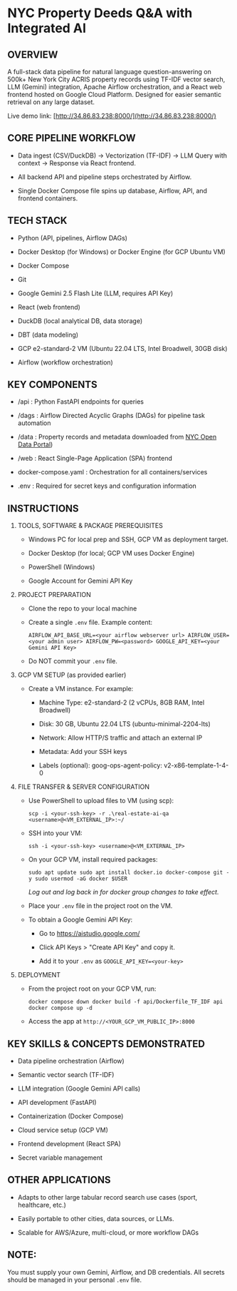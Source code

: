 NYC Property Deeds Q&A with Integrated AI
================================================

OVERVIEW
--------

A full-stack data pipeline for natural language question-answering on 500k+ New York City ACRIS property records using TF-IDF vector search, LLM (Gemini) integration, Apache Airflow orchestration, and a React web frontend hosted on Google Cloud Platform. Designed for easier semantic retrieval on any large dataset.

Live demo link: [http://34.86.83.238:8000/](http://34.86.83.238:8000/)

CORE PIPELINE WORKFLOW
----------------------

-   Data ingest (CSV/DuckDB) → Vectorization (TF-IDF) → LLM Query with context → Response via React frontend.

-   All backend API and pipeline steps orchestrated by Airflow.

-   Single Docker Compose file spins up database, Airflow, API, and frontend containers.

TECH STACK
----------

-   Python (API, pipelines, Airflow DAGs)

-   Docker Desktop (for Windows) or Docker Engine (for GCP Ubuntu VM)

-   Docker Compose

-   Git

-   Google Gemini 2.5 Flash Lite (LLM, requires API Key)

-   React (web frontend)

-   DuckDB (local analytical DB, data storage)

-   DBT (data modeling)

-   GCP e2-standard-2 VM (Ubuntu 22.04 LTS, Intel Broadwell, 30GB disk)

-   Airflow (workflow orchestration)

KEY COMPONENTS
--------------

-   /api : Python FastAPI endpoints for queries

-   /dags : Airflow Directed Acyclic Graphs (DAGs) for pipeline task automation

-   /data : Property records and metadata downloaded from [NYC Open Data Portal](https://data.cityofnewyork.us/City-Government/ACRIS-Real-Property-Legals/8h5j-fqxa/about_data))

-   /web : React Single-Page Application (SPA) frontend

-   docker-compose.yaml : Orchestration for all containers/services

-   .env : Required for secret keys and configuration information

INSTRUCTIONS
------------

1.  TOOLS, SOFTWARE & PACKAGE PREREQUISITES

    -   Windows PC for local prep and SSH, GCP VM as deployment target.

    -   Docker Desktop (for local; GCP VM uses Docker Engine)

    -   PowerShell (Windows)

    -   Google Account for Gemini API Key

2.  PROJECT PREPARATION

    -   Clone the repo to your local machine

    -   Create a single `.env` file. Example content:

        `AIRFLOW_API_BASE_URL=<your airflow webserver url> AIRFLOW_USER=<your admin user> AIRFLOW_PW=<password> GOOGLE_API_KEY=<your Gemini API Key> `

    -   Do NOT commit your `.env` file.

3.  GCP VM SETUP (as provided earlier)

    -   Create a VM instance. For example:

        -   Machine Type: e2-standard-2 (2 vCPUs, 8GB RAM, Intel Broadwell)

        -   Disk: 30 GB, Ubuntu 22.04 LTS (ubuntu-minimal-2204-lts)

        -   Network: Allow HTTP/S traffic and attach an external IP

        -   Metadata: Add your SSH keys

        -   Labels (optional): goog-ops-agent-policy: v2-x86-template-1-4-0

4.  FILE TRANSFER & SERVER CONFIGURATION

    -   Use PowerShell to upload files to VM (using scp):

        `scp -i <your-ssh-key> -r .\real-estate-ai-qa <username>@<VM_EXTERNAL_IP>:~/ `

    -   SSH into your VM:

        `ssh -i <your-ssh-key> <username>@<VM_EXTERNAL_IP> `

    -   On your GCP VM, install required packages:

        `sudo apt update sudo apt install docker.io docker-compose git -y sudo usermod -aG docker $USER `

        *Log out and log back in for docker group changes to take effect.*

    -   Place your `.env` file in the project root on the VM.

    -   To obtain a Google Gemini API Key:

        -   Go to <https://aistudio.google.com/>

        -   Click API Keys > "Create API Key" and copy it.

        -   Add it to your `.env` as `GOOGLE_API_KEY=<your-key>`

5.  DEPLOYMENT

    -   From the project root on your GCP VM, run:

        `docker compose down docker build -f api/Dockerfile_TF_IDF api docker compose up -d `

    -   Access the app at `http://<YOUR_GCP_VM_PUBLIC_IP>:8000`

KEY SKILLS & CONCEPTS DEMONSTRATED
----------------------------------

-   Data pipeline orchestration (Airflow)

-   Semantic vector search (TF-IDF)

-   LLM integration (Google Gemini API calls)

-   API development (FastAPI)

-   Containerization (Docker Compose)

-   Cloud service setup (GCP VM)

-   Frontend development (React SPA)

-   Secret variable management

OTHER APPLICATIONS
------------------

-   Adapts to other large tabular record search use cases (sport, healthcare, etc.)

-   Easily portable to other cities, data sources, or LLMs.

-   Scalable for AWS/Azure, multi-cloud, or more workflow DAGs

NOTE:
-----

You must supply your own Gemini, Airflow, and DB credentials. All secrets should be managed in your personal `.env` file.
